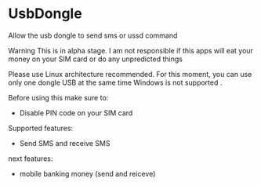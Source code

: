 # UsbDongle
Allow the usb dongle to send sms or ussd command

Warning 
This  is in alpha stage.
I am not responsible if this apps  will eat your money on
your SIM card or do any unpredicted things

Please use Linux architecture recommended. For this moment, you can use only one dongle USB at the same time 
 Windows is not supported  .

Before using this  make sure to:
* Disable PIN code on your SIM card


Supported features:
* Send SMS and receive SMS

next features:
* mobile banking money (send and reiceve)

